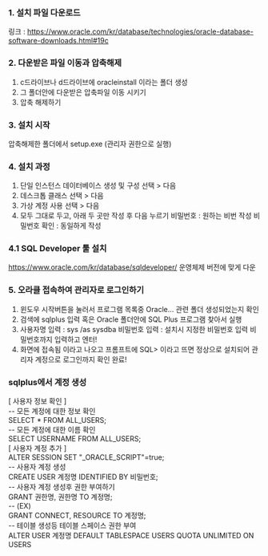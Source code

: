 ### 1. 설치 파일 다운로드 <br/>
링크 : https://www.oracle.com/kr/database/technologies/oracle-database-software-downloads.html#19c <br/>

### 2. 다운받은 파일 이동과 압축해제
1) c드라이브나 d드라이브에 oracleinstall 이라는 폴더 생성
2) 그 폴더안에 다운받은 압축파일 이동 시키기
3) 압축 해제하기


### 3. 설치 시작
압축해제한 폴더에서 setup.exe (관리자 권한으로 실행)

### 4. 설치 과정
1) 단일 인스턴스 데이터베이스 생성 및 구성 선택 > 다음
2) 데스크톱 클래스 선택 > 다음
3) 가상 계정 사용 선택 > 다음
4) 모두 그대로 두고, 아래 두 곳만 작성 후 다음 누르기
비밀번호 : 원하는 비번 작성
비밀번호 확인 : 동일하게 작성

### 4.1 SQL Developer 툴 설치
https://www.oracle.com/kr/database/sqldeveloper/ 운영체제 버전에 맞게 다운

### 5. 오라클 접속하여 관리자로 로그인하기
1) 윈도우 시작버튼을 눌러서 프로그램 목록중 Oracle… 관련 폴더 생성되었는지 확인
2) 검색에 sqlplus 입력 혹은 Oracle 폴더안에 SQL Plus 프로그램 찾아서 실행
3) 사용자명 입력 : sys /as sysdba
비밀번호 입력 : 설치시 지정한 비밀번호 입력
비밀번호까지 입력하고 엔터! 
4) 화면에 접속됨 이라고 나오고 프롬프트에 SQL> 이라고 뜨면
정상으로 설치되어 관리자 계정으로 로그인까지 확인 완료!

### sqlplus에서 계정 생성  
[ 사용자 정보 확인 ]  
-- 모든 계정에 대한 정보 확인  
SELECT * FROM ALL_USERS;  
-- 모든 계정에 대한 이름 확인  
SELECT USERNAME FROM ALL_USERS;  
[ 사용자 계정 추가 ]  
ALTER SESSION SET "_ORACLE_SCRIPT"=true;  
-- 사용자 계정 생성  
CREATE USER 계정명 IDENTIFIED BY 비밀번호;  
-- 사용자 계정 생성후 권한 부여하기  
GRANT 권한명, 권한명 TO 계정명;  
-- (EX)  
GRANT CONNECT, RESOURCE TO 계정명;  
-- 테이블 생성등 테이블 스페이스 권한 부여  
ALTER USER 계정명 DEFAULT TABLESPACE USERS QUOTA UNLIMITED ON USERS  
